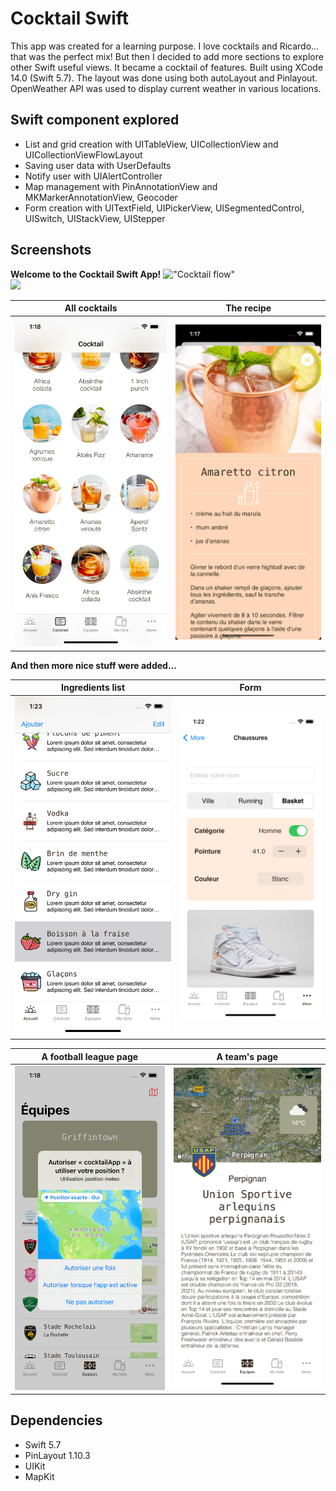 # Cocktail Swift

This app was created for a learning purpose. I love cocktails and Ricardo... that was the perfect mix! But then I decided to add more sections to explore other Swift useful views. It became a cocktail of features. Built using XCode 14.0 (Swift 5.7). The layout was done using both autoLayout and Pinlayout. OpenWeather API was used to display current weather in various locations.

## Swift component explored

* List and grid creation with UITableView, UICollectionView and UICollectionViewFlowLayout
* Saving user data with UserDefaults
* Notify user with UIAlertController
* Map management with PinAnnotationView and MKMarkerAnnotationView, Geocoder
* Form creation with UITextField, UIPickerView, UISegmentedControl, UISwitch, UIStackView, UIStepper


## Screenshots

**Welcome to the Cocktail Swift App!** 
!["Cocktail flow"](https://github.com/amchampoux/cocktail-swift/blob/main/docs/cocktail_flow.gif)  
<img src="https://github.com/amchampoux/cocktail-swift/blob/main/docs/cocktail_flow.gif" width="300">

| **All cocktails**  | **The recipe**  |
| :---:  | :---: |
| !["All"](https://github.com/amchampoux/cocktail-swift/blob/main/docs/cocktails_all.png) | !["Recipe"](https://github.com/amchampoux/cocktail-swift/blob/main/docs/cocktail.png)  |

**And then more nice stuff were added...**

| **Ingredients list**  | **Form**  |
| :---:  | :---: |
| !["List"](https://github.com/amchampoux/cocktail-swift/blob/main/docs/list.png) | !["Form"](https://github.com/amchampoux/cocktail-swift/blob/main/docs/form.png)  |

| **A football league page**  | **A team's page**  |
| :---:  | :---: |
| !["Teams"](https://github.com/amchampoux/cocktail-swift/blob/main/docs/teams_all.png) | !["Team"](https://github.com/amchampoux/cocktail-swift/blob/main/docs/team.png)  |


## Dependencies

* Swift 5.7
* PinLayout 1.10.3
* UIKit
* MapKit

